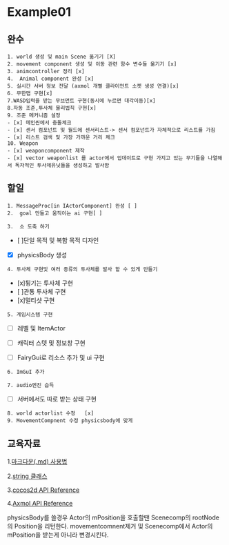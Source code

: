 # Example01


완수
-------------  
    1. world 생성 및 main Scene 옮기기 [X] 
    2. movement component 생성 및 이동 관련 함수 변수들 옮기기 [x] 
    3. animcontroller 정리 [x] 
    4.  Animal component 완성 [x]   
    5. 실시간 서버 정보 전달 (axmol 개별 클라이언트 소켓 생성 연결)[x]
    6. 무한맵 구현[x]
    7.WASD입력을 받는 무브먼트 구현(동시에 누르면 대각이동)[x]
    8.자동 조준,투사체 물리법칙 구현[x]
    9. 조준 메커니즘 설정
    - [x] 메인씬에서 충돌체크
    - [x] 센서 컴포넌트 및 월드에 센서리스트-> 센서 컴포넌트가 자체적으로 리스트를 가짐
    - [x] 리스트 검색 및 가장 가까운 거리 체크
    10. Weapon
    - [x] weaponcomponent 제작
    - [x] vector weaponlist 를 actor에서 업데이트로 구현 가지고 있는 무기들을 나열해서 독자적인 투사체유닛들을 생성하고 발사함      
   

   
    
    
    
    
    
    

    
    
    
    
   할일
------------- 

    1. MessageProc[in IActorComponent] 완성 [ ] 
    2.  goal 만들고 움직이는 ai 구현[ ]

    3.  소 도축 하기
   - [ ]단일 목적 및 복합 목적 디자인
   - [x]  physicsBody 생성
  
    4. 투사체 구현및 여러 종류의 투사체를 발사 할 수 있게 만들기
   - [x]튕기는 투사체 구현
   - [ ]관통 투사체 구현
   - [x]멀티샷 구현
   
    5. 게임시스템 구현
   - [ ] 레벨 및 ItemActor
   - [ ] 캐릭터 스텟 및 정보창 구현
   - [ ] FairyGui로 리소스 추가 및 ui 구현


    6. ImGuI 추가 
    
    7. audio엔진 습득
   - [ ] 서버에서도 따로 받는 상태 구현
   
    
            
    8. world actorlist 수정   [x]
    9. MovementCompnent 수정 physicsbody에 맞게




교육자료
-------------  

1.[마크다운(.md) 사용법][markdown]

[markdown]:https://gist.github.com/ihoneymon/652be052a0727ad59601

2.[string 클래스][string]

[string]:https://blockdmask.tistory.com/338

3.[cocos2d API Reference][cocos doc]

[cocos doc]:https://docs.cocos2d-x.org/api-ref/cplusplus/v4x/

4.[Axmol API Reference      ][ax doc]

[ax doc]:https://axmol.dev/manual/latest/



physicsBody를 쓸경우
Actor의 mPosition을 호출할땐 Scenecomp의 rootNode의 Position을 리턴한다.
movementcomnent제거 및 Scenecomp에서 Actor의 mPosition을 받는게 아니라 변경시킨다.

